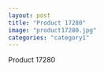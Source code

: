 ```yaml
---
layout: post
title: "Product 17280"
image: "product17280.jpg"
categories: "category1"
---
```

Product 17280
